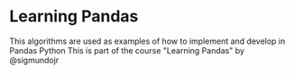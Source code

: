 # Learning Pandas
This algorithms are used as examples of how to implement and develop in Pandas Python
This is part of the course "Learning Pandas"
by @sigmundojr
